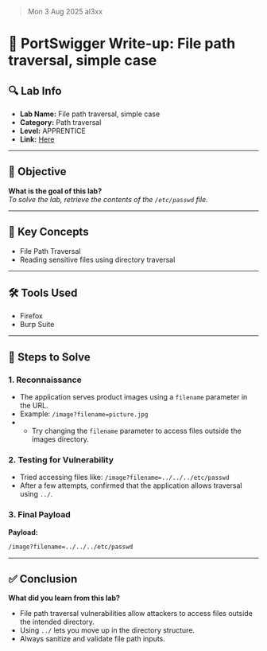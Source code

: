 > Mon 3 Aug 2025
> al3xx

# 🧾 PortSwigger Write-up: File path traversal, simple case

## 🔍 Lab Info
- **Lab Name:** File path traversal, simple case
- **Category:** Path traversal
- **Level:** APPRENTICE
- **Link:** [Here](https://portswigger.net/web-security/file-path-traversal/lab-simple)

---

## 🎯 Objective
**What is the goal of this lab?**  
*To solve the lab, retrieve the contents of the `/etc/passwd` file.*

---

## 🧠 Key Concepts
- File Path Traversal
- Reading sensitive files using directory traversal

---

## 🛠️ Tools Used
- Firefox
- Burp Suite

---

## 🧪 Steps to Solve

### 1. Reconnaissance
- The application serves product images using a `filename` parameter in the URL.
- Example:  `/image?filename=picture.jpg`
- - Try changing the `filename` parameter to access files outside the images directory.

### 2. Testing for Vulnerability
- Tried accessing files like: `/image?filename=../../../etc/passwd`
- After a few attempts, confirmed that the application allows traversal using `../`.

### 3. Final Payload
**Payload:**  
```html
/image?filename=../../../etc/passwd
```

---

## ✅ Conclusion

**What did you learn from this lab?**
- File path traversal vulnerabilities allow attackers to access files outside the intended directory.
- Using `../` lets you move up in the directory structure.
- Always sanitize and validate file path inputs.